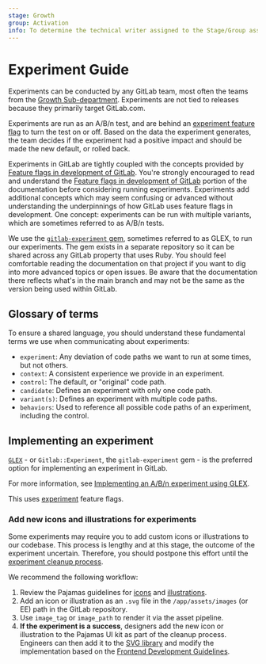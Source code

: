 ```yaml
---
stage: Growth
group: Activation
info: To determine the technical writer assigned to the Stage/Group associated with this page, see https://about.gitlab.com/handbook/engineering/ux/technical-writing/#assignments
---
```


# Experiment Guide

Experiments can be conducted by any GitLab team, most often the teams from the 
[Growth Sub-department](https://about.gitlab.com/handbook/engineering/development/growth/). 
Experiments are not tied to releases because they primarily target GitLab.com.

Experiments are run as an A/B/n test, and are behind an [experiment feature flag](../feature_flags/#experiment-type)
to turn the test on or off. Based on the data the experiment generates, the team decides
if the experiment had a positive impact and should be made the new default, or rolled back.

Experiments in GitLab are tightly coupled with the concepts provided by
[Feature flags in development of GitLab](../feature_flags/index.md). You're strongly encouraged
to read and understand the [Feature flags in development of GitLab](../feature_flags/index.md)
portion of the documentation before considering running experiments. Experiments add additional
concepts which may seem confusing or advanced without understanding the underpinnings of how GitLab
uses feature flags in development. One concept: experiments can be run with multiple variants,
which are sometimes referred to as A/B/n tests.

We use the [`gitlab-experiment` gem](https://gitlab.com/gitlab-org/ruby/gems/gitlab-experiment),
sometimes referred to as GLEX, to run our experiments. The gem exists in a separate repository
so it can be shared across any GitLab property that uses Ruby. You should feel comfortable reading
the documentation on that project if you want to dig into more advanced topics or open issues. Be
aware that the documentation there reflects what's in the main branch and may not be the same as
the version being used within GitLab.

## Glossary of terms

To ensure a shared language, you should understand these fundamental terms we use
when communicating about experiments:

- `experiment`: Any deviation of code paths we want to run at some times, but not others.
- `context`: A consistent experience we provide in an experiment.
- `control`: The default, or "original" code path.
- `candidate`: Defines an experiment with only one code path.
- `variant(s)`: Defines an experiment with multiple code paths.
- `behaviors`: Used to reference all possible code paths of an experiment, including the control.

## Implementing an experiment

[`GLEX`](https://gitlab.com/gitlab-org/ruby/gems/gitlab-experiment) - or `Gitlab::Experiment`, the `gitlab-experiment` gem - is the preferred option for implementing an experiment in GitLab.

For more information, see [Implementing an A/B/n experiment using GLEX](implementing_experiments.md).

This uses [experiment](../feature_flags/index.md#experiment-type) feature flags.

### Add new icons and illustrations for experiments

Some experiments may require you to add custom icons or illustrations to our codebase.
This process is lengthy and at this stage, the outcome of the experiment uncertain.
Therefore, you should postpone this effort until the [experiment cleanup process](https://about.gitlab.com/handbook/engineering/development/growth/experimentation/#experiment-cleanup-issue).

We recommend the following workflow:

1. Review the Pajamas guidelines for [icons](https://design.gitlab.com/product-foundations/iconography/) and [illustrations](https://design.gitlab.com/product-foundations/illustration/).
1. Add an icon or illustration as an `.svg` file in the `/app/assets/images` (or EE) path in the GitLab repository.
1. Use `image_tag` or `image_path` to render it via the asset pipeline.
1. **If the experiment is a success**, designers add the new icon or illustration to the Pajamas UI kit as part of the cleanup process.
   Engineers can then add it to the [SVG library](https://gitlab-org.gitlab.io/gitlab-svgs/) and modify the implementation based on the
   [Frontend Development Guidelines](../fe_guide/icons.md#usage-in-hamlrails-2).
